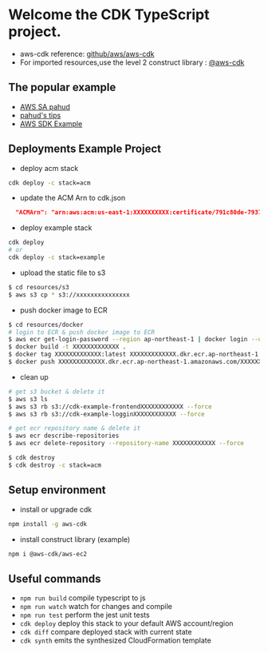 # Welcome the CDK TypeScript project.

- aws-cdk reference: [github/aws/aws-cdk](https://github.com/aws/aws-cdk)
- For imported resources,use the level 2 construct library : [@aws-cdk](https://github.com/aws/aws-cdk/tree/master/packages/%40aws-cdk)

## The popular example

- [AWS SA pahud](https://github.com/pahud/cdk-samples/tree/master/typescript/packages)
- [pahud's tips](https://github.com/pahud/cdk-samples/tree/master/common-tips)
- [AWS SDK Example](https://github.com/aws-samples/aws-cdk-examples)

## Deployments Example Project

- deploy acm stack

```bash
cdk deploy -c stack=acm
```

- update the ACM Arn to cdk.json

```json
  "ACMArn": "arn:aws:acm:us-east-1:XXXXXXXXXX:certificate/791c80de-7937-4b60-a21b-792129b0e4dc",
```

- deploy example stack

```bash
cdk deploy
# or
cdk deploy -c stack=example
```

- upload the static file to s3

```bash
$ cd resources/s3
$ aws s3 cp * s3://xxxxxxxxxxxxxxx
```

- push docker image to ECR

```bash
$ cd resources/docker
# login to ECR & push docker image to ECR
$ aws ecr get-login-password --region ap-northeast-1 | docker login --username AWS --password-stdin XXXXXXXXXX.dkr.ecr.ap-northeast-1.amazonaws.com
$ docker build -t XXXXXXXXXXXXX .
$ docker tag XXXXXXXXXXXXX:latest XXXXXXXXXXXXX.dkr.ecr.ap-northeast-1.amazonaws.com/XXXXXXXXXXXXX:latest
$ docker push XXXXXXXXXXXXX.dkr.ecr.ap-northeast-1.amazonaws.com/XXXXXXXXXXXXX:latest
```

- clean up

```bash
# get s3 bucket & delete it
$ aws s3 ls
$ aws s3 rb s3://cdk-example-frontendXXXXXXXXXXXX --force
$ aws s3 rb s3://cdk-example-logginXXXXXXXXXXXX --force

# get ecr repository name & delete it
$ aws ecr describe-repositories
$ aws ecr delete-repository --repository-name XXXXXXXXXXXX --force

$ cdk destroy
$ cdk destroy -c stack=acm
```

## Setup environment

- install or upgrade cdk

```bash
npm install -g aws-cdk
```

- install construct library (example)

```bash
npm i @aws-cdk/aws-ec2
  ```

## Useful commands

- `npm run build`   compile typescript to js
- `npm run watch`   watch for changes and compile
- `npm run test`    perform the jest unit tests
- `cdk deploy`      deploy this stack to your default AWS account/region
- `cdk diff`        compare deployed stack with current state
- `cdk synth`       emits the synthesized CloudFormation template
